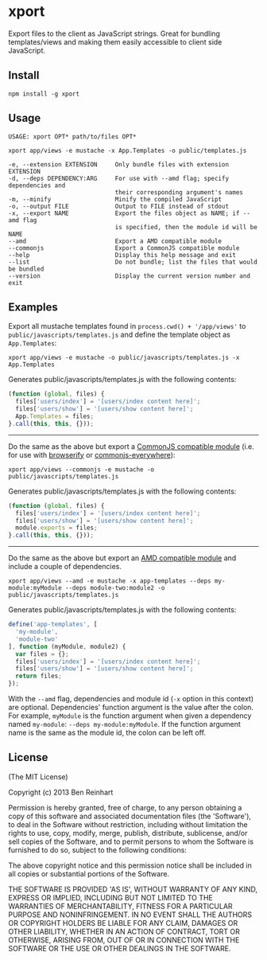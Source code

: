 # xport

Export files to the client as JavaScript strings. Great for bundling templates/views and making them easily accessible to client side JavaScript.

## Install

`npm install -g xport`

## Usage

```
USAGE: xport OPT* path/to/files OPT*

xport app/views -e mustache -x App.Templates -o public/templates.js

-e, --extension EXTENSION     Only bundle files with extension EXTENSION
-d, --deps DEPENDENCY:ARG     For use with --amd flag; specify dependencies and
                              their corresponding argument's names
-m, --minify                  Minify the compiled JavaScript
-o, --output FILE             Output to FILE instead of stdout
-x, --export NAME             Export the files object as NAME; if --amd flag
                              is specified, then the module id will be NAME
--amd                         Export a AMD compatible module
--commonjs                    Export a CommonJS compatible module
--help                        Display this help message and exit
--list                        Do not bundle; list the files that would be bundled
--version                     Display the current version number and exit
```

## Examples

Export all mustache templates found in `process.cwd() + '/app/views'` to `public/javascripts/templates.js` and define the template object as `App.Templates`:

```
xport app/views -e mustache -o public/javascripts/templates.js -x App.Templates
```

Generates public/javascripts/templates.js with the following contents:

```javascript
(function (global, files) {
  files['users/index'] = '[users/index content here]';
  files['users/show'] = '[users/show content here]';
  App.Templates = files;
}.call(this, this, {}));
```

<hr />

Do the same as the above but export a [CommonJS compatible module](http://wiki.commonjs.org/wiki/CommonJS) (i.e. for use with [browserify](https://github.com/substack/node-browserify) or [commonjs-everywhere](https://github.com/michaelficarra/commonjs-everywhere)):

```
xport app/views --commonjs -e mustache -o public/javascripts/templates.js
```

Generates public/javascripts/templates.js with the following contents:

```javascript
(function (global, files) {
  files['users/index'] = '[users/index content here]';
  files['users/show'] = '[users/show content here]';
  module.exports = files;
}.call(this, this, {}));
```

<hr />

Do the same as the above but export an [AMD compatible module](http://requirejs.org/docs/api.html#define) and include a couple of dependencies.

```
xport app/views --amd -e mustache -x app-templates --deps my-module:myModule --deps module-two:module2 -o public/javascripts/templates.js
```

Generates public/javascripts/templates.js with the following contents:

```javascript
define('app-templates', [
  'my-module',
  'module-two'
], function (myModule, module2) {
  var files = {};
  files['users/index'] = '[users/index content here]';
  files['users/show'] = '[users/show content here]';
  return files;
});
```

With the `--amd` flag, dependencies and module id (`-x` option in this context) are optional. Dependencies' function argument is the value after the colon. For example, `myModule` is the function argument when given a dependency named `my-module`: `--deps my-module:myModule`. If the function argument name is the same as the module id, the colon can be left off.


## License

(The MIT License)

Copyright (c) 2013 Ben Reinhart

Permission is hereby granted, free of charge, to any person obtaining
a copy of this software and associated documentation files (the
'Software'), to deal in the Software without restriction, including
without limitation the rights to use, copy, modify, merge, publish,
distribute, sublicense, and/or sell copies of the Software, and to
permit persons to whom the Software is furnished to do so, subject to
the following conditions:

The above copyright notice and this permission notice shall be
included in all copies or substantial portions of the Software.

THE SOFTWARE IS PROVIDED 'AS IS', WITHOUT WARRANTY OF ANY KIND,
EXPRESS OR IMPLIED, INCLUDING BUT NOT LIMITED TO THE WARRANTIES OF
MERCHANTABILITY, FITNESS FOR A PARTICULAR PURPOSE AND NONINFRINGEMENT.
IN NO EVENT SHALL THE AUTHORS OR COPYRIGHT HOLDERS BE LIABLE FOR ANY
CLAIM, DAMAGES OR OTHER LIABILITY, WHETHER IN AN ACTION OF CONTRACT,
TORT OR OTHERWISE, ARISING FROM, OUT OF OR IN CONNECTION WITH THE
SOFTWARE OR THE USE OR OTHER DEALINGS IN THE SOFTWARE.